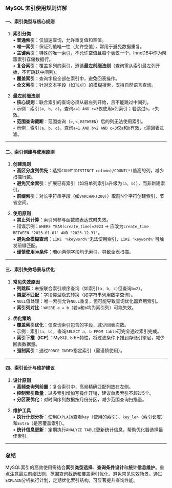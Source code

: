 



### MySQL 索引使用规则详解

#### 一、索引类型与核心规则
1. **索引分类**  
   • **普通索引**：仅加速查询，允许重复值和空值。  
   • **唯一索引**：保证列值唯一性（允许空值），常用于避免数据重复。  
   • **主键索引**：特殊的唯一索引，不允许空值且每个表仅一个，InnoDB中作为聚簇索引存储数据行。  
   • **复合索引**：覆盖多列的索引，遵循**最左前缀法则**（查询需从索引最左列开始，不可跳跃中间列）。  
   • **覆盖索引**：查询字段全部在索引中，避免回表操作。  
   • **全文索引**：针对文本字段（如`TEXT`）的模糊搜索，支持自然语言查询。

2. **最左前缀法则**  
   • **核心规则**：联合索引的查询必须从最左列开始，且不能跳过中间列。  
   ◦ 示例：索引`(a, b, c)`，查询`a=1 AND c=3`仅使用`a`列索引；若跳过`b`，`c`失效。  
   • **范围查询截断**：范围查询（`>`, `<`, `BETWEEN`）后的列无法使用索引。  
   ◦ 示例：索引`(a, b, c)`，查询`a=1 AND b>2 AND c=3`仅`a`和`b`有效，`c`需回表过滤。

---

#### 二、索引创建与使用原则
1. **创建规则**  
   • **高区分度列优先**：选择`COUNT(DISTINCT column)/COUNT(*)`值高的列，减少扫描行数。  
   • **避免冗余索引**：扩展已有索引（如将单列索引`a`升级为`(a, b)`），而非新建索引。  
   • **前缀索引**：对长字符串字段（如`VARCHAR(200)`）取前N个字符创建索引，节省空间。

2. **使用原则**  
   • **禁止列计算**：索引列参与函数或表达式时失效。  
   ◦ 错误示例：`WHERE YEAR(create_time)=2023` → 应改为`create_time BETWEEN '2023-01-01' AND '2023-12-31'`。  
   • **避免全模糊查询**：`LIKE '%keyword%'`无法使用索引，`LIKE 'keyword%'`可触发前缀匹配。  
   • **谨慎使用`OR`条件**：若`OR`两侧字段均无索引，导致全表扫描。

---

#### 三、索引失效场景与优化
1. **常见失效原因**  
   • **列跳跃**：未按联合索引顺序查询（如索引`(a, b, c)`但查询`b=2`）。  
   • **类型不匹配**：字段类型隐式转换（如字符串列用数字查询）。  
   • `NULL`值处理：唯一索引允许`NULL`重复，但可能导致查询优化器弃用索引。  
   • **索引列对比**：`WHERE a = b`（若`a`和`b`均为索引列）可能失效。

2. **优化策略**  
   • **覆盖索引优化**：仅查询索引包含的字段，减少回表次数。  
   ◦ 示例：索引`(a, b)`，查询`SELECT a, b FROM table`可完全通过索引完成。  
   • **索引下推（ICP）**：MySQL 5.6+特性，将过滤条件下推到存储引擎层，减少回表数据量。  
   • **强制索引**：通过`FORCE INDEX`指定索引（需谨慎使用）。

---

#### 四、索引设计与维护建议
1. **设计原则**  
   • **高频查询列前置**：复合索引中，高频精确匹配列放在左侧。  
   • **控制索引数量**：过多索引增加写操作开销，建议单表索引不超过5个。  
   • **分区表优化**：对时间序列数据按月份分区，减少范围查询扫描量。

2. **维护工具**  
   • **执行计划分析**：使用`EXPLAIN`查看`key`（使用的索引）、`key_len`（索引长度）和`Extra`（是否覆盖索引）。  
   • **统计信息更新**：定期执行`ANALYZE TABLE`更新统计信息，帮助优化器选择最佳索引。

---

### 总结
MySQL索引的高效使用需结合**索引类型选择**、**查询条件设计**和**统计信息维护**。重点注意最左前缀法则、范围查询截断和覆盖索引优化，避免常见失效场景。通过`EXPLAIN`分析执行计划，定期优化索引结构，可显著提升查询性能。
